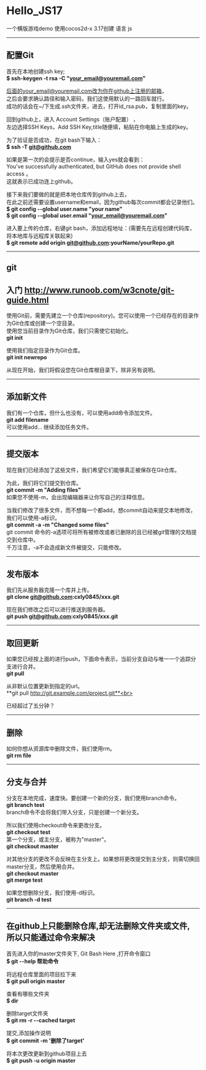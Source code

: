 # Hello_JS17
一个横版游戏demo
使用cocos2d-x 3.17创建
语言 js

______________________________________________________________________________________________________
## 配置Git

首先在本地创建ssh key;  <br>
**$ ssh-keygen -t rsa -C "your_email@youremail.com"**  <br>

后面的your_email@youremail.com改为你在github上注册的邮箱， <br>
之后会要求确认路径和输入密码，我们这使用默认的一路回车就行。 <br>
成功的话会在~/下生成.ssh文件夹，进去，打开id_rsa.pub，复制里面的key。 <br>

回到github上，进入 Account Settings（账户配置） ，<br>
左边选择SSH Keys，Add SSH Key,title随便填，粘贴在你电脑上生成的key。 <br>

为了验证是否成功，在git bash下输入： <br>
**$ ssh -T git@github.com**  <br>

如果是第一次的会提示是否continue，输入yes就会看到： <br>
You've successfully authenticated, but GitHub does not provide shell access 。<br>
这就表示已成功连上github。<br>

接下来我们要做的就是把本地仓库传到github上去，<br>
在此之前还需要设置username和email，因为github每次commit都会记录他们。<br>
**$ git config --global user.name "your name"**<br>
**$ git config --global user.email "your_email@youremail.com"** <br>

进入要上传的仓库，右键git bash，添加远程地址：(需要先在远程创建代码库，将本地库与远程库关联起来)<br>
**$ git remote add origin git@github.com:yourName/yourRepo.git** <br>
______________________________________________________________________________________________________
## git<br>
## 入门   http://www.runoob.com/w3cnote/git-guide.html  <br>

使用Git前，需要先建立一个仓库(repository)。您可以使用一个已经存在的目录作为Git仓库或创建一个空目录。<br>
使用您当前目录作为Git仓库，我们只需使它初始化。 <br>
**git init**<br>

使用我们指定目录作为Git仓库。 <br>
**git init newrepo** <br>

从现在开始，我们将假设您在Git仓库根目录下，除非另有说明。 <br>
______________________________________________________________________________________________________
## 添加新文件<br>
我们有一个仓库，但什么也没有，可以使用add命令添加文件。 <br>
**git add filename** <br>
可以使用add... 继续添加任务文件。 <br>
______________________________________________________________________________________________________
## 提交版本<br>
现在我们已经添加了这些文件，我们希望它们能够真正被保存在Git仓库。 <br>

为此，我们将它们提交到仓库。<br>
**git commit -m "Adding files"**  <br>
如果您不使用-m，会出现编辑器来让你写自己的注释信息。<br>

当我们修改了很多文件，而不想每一个都add，想commit自动来提交本地修改，我们可以使用-a标识。<br>
**git commit -a -m "Changed some files"**<br>
git commit 命令的-a选项可将所有被修改或者已删除的且已经被git管理的文档提交到仓库中。<br>
千万注意，-a不会造成新文件被提交，只能修改。<br>
______________________________________________________________________________________________________
## 发布版本<br>
我们先从服务器克隆一个库并上传。<br>
**git clone   git@github.com:cxly0845/xxx.git**<br>

现在我们修改之后可以进行推送到服务器。<br>
**git push git@github.com:cxly0845/xxx.git**<br>
______________________________________________________________________________________________________
## 取回更新<br>
如果您已经按上面的进行push，下面命令表示，当前分支自动与唯一一个追踪分支进行合并。<br>
**git pull**<br>

从非默认位置更新到指定的url。<br>
**git pull http://git.example.com/project.git**<br>

已经超过了五分钟？<br>
______________________________________________________________________________________________________
## 删除<br>
如何你想从资源库中删除文件，我们使用rm。<br>
**git rm file**<br>
______________________________________________________________________________________________________
## 分支与合并<br>
分支在本地完成，速度快。要创建一个新的分支，我们使用branch命令。<br>
**git branch test**<br>
branch命令不会将我们带入分支，只是创建一个新分支。<br>

所以我们使用checkout命令来更改分支。<br>
**git checkout test**<br>
第一个分支，或主分支，被称为"master"。<br>
**git checkout master**<br>

对其他分支的更改不会反映在主分支上。如果想将更改提交到主分支，则需切换回master分支，然后使用合并。<br>
**git checkout master**<br>
**git merge test**<br>

如果您想删除分支，我们使用-d标识。<br>
**git branch -d test** <br>

______________________________________________________________________________________________________
## 在github上只能删除仓库,却无法删除文件夹或文件, 所以只能通过命令来解决<br>

首先进入你的master文件夹下, Git Bash Here ,打开命令窗口<br>
**$ git --help 帮助命令**<br>

将远程仓库里面的项目拉下来<br>
**$ git pull origin master**<br>

查看有哪些文件夹<br>
**$ dir**  <br>

 删除target文件夹<br>
**$ git rm -r --cached target** <br>

提交,添加操作说明<br>
**$ git commit -m '删除了target'**<br>

将本次更改更新到github项目上去<br>
**$ git push -u origin master** <br>


